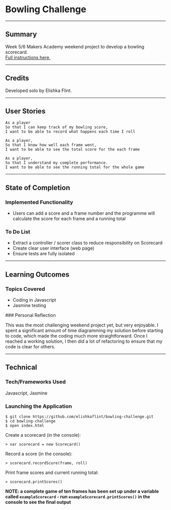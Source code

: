 # Bowling Challenge

___

## Summary

Week 5/6 Makers Academy weekend project to develop a bowling scorecard.</br>
[Full instructions here.](https://github.com/makersacademy/bowling-challenge)
___

## Credits

Developed solo by Elishka Flint.
___

## User Stories

```
As a player
So that I can keep track of my bowling score,
I want to be able to record what happens each time I roll
```

```
As a player,
So that I know how well each frame went,
I want to be able to see the total score for the each frame
```

```
As a player,
So that I understand my complete performance.
I want to be able to see the running total for the whole game
```

___

## State of Completion

### Implemented Functionality

* Users can add a score and a frame number and the programme will calculate the score for each frame and a running total

### To Do List

* Extract a controller / scorer class to reduce responsibility on Scorecard
* Create clear user interface (web page)
* Ensure tests are fully isolated

___

## Learning Outcomes

### Topics Covered

- Coding in Javascript
- Jasmine testing

### Personal Reflection

This was the most challenging weekend project yet, but very enjoyable. I spent a significant amount of time diagramming my solution before starting to code, which made the coding much more straightforward. Once I reached a working solution, I then did a lot of refactoring to ensure that my code is clear for others.

___

## Technical

### Tech/Frameworks Used

Javascript, Jasmine

### Launching the Application

```
$ git clone https://github.com/elishkaflint/bowling-challenge.git
$ cd bowling-challenge
$ open index.html
```

Create a scorecard (in the console):

```
> var scorecard = new Scorecard()
```

Record a score (in the console):

```
> scorecard.recordScore(frame, roll)
```

Print frame scores and current running total:

```
> scorecard.printScores()

```

**NOTE: a complete game of ten frames has been set up under a variable called `exampleScorecard` - run `exampleScorecard.printScores()` in the console to see the final output**
